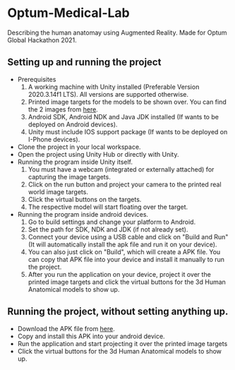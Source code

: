 # Optum-Medical-Lab
Describing the human anatomay using Augmented Reality. Made for Optum Global Hackathon 2021.

## Setting up and running the project
- Prerequisites
    1. A working machine with Unity installed (Preferable Version 2020.3.14f1 LTS). All versions are supported otherwise.
    2. Printed image targets for the models to be shown over. You can find the 2 images from [here]().
    3. Android SDK, Android NDK and Java JDK installed (If wants to be deployed on Android devices).
    4. Unity must include IOS support package (If wants to be deployed on I-Phone devices).
- Clone the project in your local workspace.
- Open the project using Unity Hub or directly with Unity.
- Running the program inside Unity itself.
    1. You must have a webcam (integrated or externally attached) for capturing the image targets.
    2. Click on the run button and project your camera to the printed real world image targets.
    3. Click the virtual buttons on the targets.
    4. The respective model will start floating over the target.
- Running the program inside android devices.
    1. Go to build settings and change your platform to Android.
    2. Set the path for SDK, NDK and JDK (if not already set).
    3. Connect your device using a USB cable and click on "Build and Run" (It will automatically install the apk file and run it on your device).
    4. You can also just click on "Build", which will create a APK file. You can copy that APK file into your device and install it manually to run the project.
    5. After you run the application on your device, project it over the printed image targets and click the virtual buttons for the 3d Human Anatomical models to show up.

## Running the project, without setting anything up.
- Download the APK file from [here]().
- Copy and install this APK into your android device.
- Run the application and start projecting it over the printed image targets 
- Click the virtual buttons for the 3d Human Anatomical models to show up.